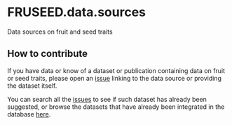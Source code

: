 # FRUSEED.data.sources

Data sources on fruit and seed traits

## How to contribute

If you have data or know of a dataset or publication containing data on fruit or seed traits, please open an [issue](https://github.com/FRUSEED/FRUSEED.data.sources/issues) linking to the data source or providing the dataset itself. 

You can search all the [issues](https://github.com/FRUSEED/FRUSEED.data.sources/issues) to see if such dataset has already been suggested, or browse the datasets that have already been integrated in the database [here](). 

